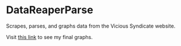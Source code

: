 # DataReaperParse
Scrapes, parses, and graphs data from the Vicious Syndicate website.

Visit [this link](https://imgur.com/a/r44D6) to see my final graphs.
